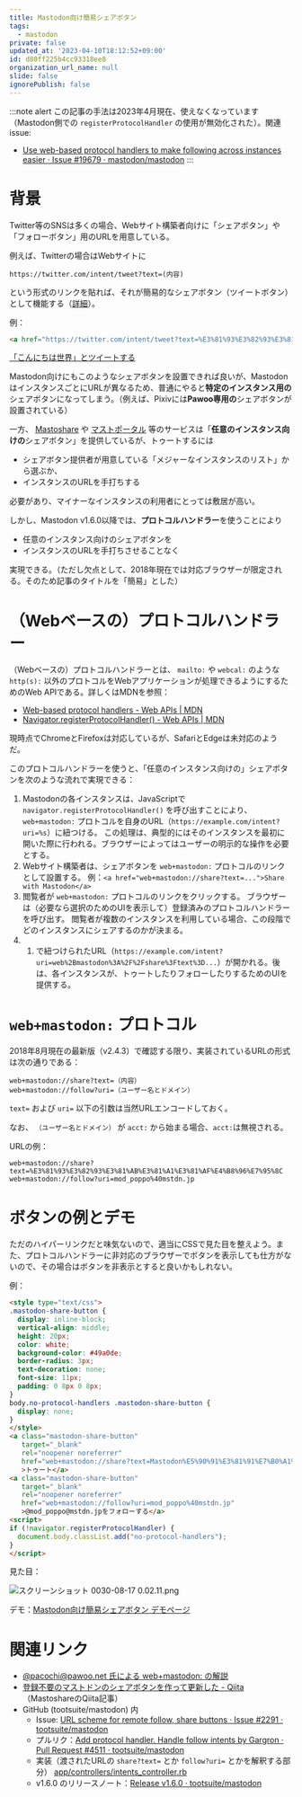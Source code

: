 ```yaml
---
title: Mastodon向け簡易シェアボタン
tags:
  - mastodon
private: false
updated_at: '2023-04-10T18:12:52+09:00'
id: d80ff225b4cc93318ee8
organization_url_name: null
slide: false
ignorePublish: false
---
```

:::note alert
この記事の手法は2023年4月現在、使えなくなっています（Mastodon側での `registerProtocolHandler` の使用が無効化された）。関連issue:

* [Use web-based protocol handlers to make following across instances easier · Issue #19679 · mastodon/mastodon](https://github.com/mastodon/mastodon/issues/19679)
:::

# 背景

Twitter等のSNSは多くの場合、Webサイト構築者向けに「シェアボタン」や「フォローボタン」用のURLを用意している。

例えば、Twitterの場合はWebサイトに

```
https://twitter.com/intent/tweet?text=(内容)
```

という形式のリンクを貼れば、それが簡易的なシェアボタン（ツイートボタン）として機能する（[詳細](https://developer.twitter.com/en/docs/twitter-for-websites/tweet-button/guides/web-intent
)）。

例：

```html
<a href="https://twitter.com/intent/tweet?text=%E3%81%93%E3%82%93%E3%81%AB%E3%81%A1%E3%81%AF%E4%B8%96%E7%95%8C" target="_blank">「こんにちは世界」とツイートする</a>
```

<a href="https://twitter.com/intent/tweet?text=%E3%81%93%E3%82%93%E3%81%AB%E3%81%A1%E3%81%AF%E4%B8%96%E7%95%8C" target="_blank">「こんにちは世界」とツイートする</a>

Mastodon向けにもこのようなシェアボタンを設置できれば良いが、MastodonはインスタンスごとにURLが異なるため、普通にやると**特定のインスタンス用の**シェアボタンになってしまう。（例えば、Pixivには**Pawoo専用の**シェアボタンが設置されている）

一方、 [Mastoshare](https://mastoshare.net/) や [マストポータル](https://mastportal.info/share) 等のサービスは「**任意のインスタンス向けの**シェアボタン」を提供しているが、トゥートするには

* シェアボタン提供者が用意している「メジャーなインスタンスのリスト」から選ぶか、
* インスタンスのURLを手打ちする

必要があり、マイナーなインスタンスの利用者にとっては敷居が高い。

しかし、Mastodon v1.6.0以降では、**プロトコルハンドラー**を使うことにより

* 任意のインスタンス向けのシェアボタンを
* インスタンスのURLを手打ちさせることなく

実現できる。（ただし欠点として、2018年現在では対応ブラウザーが限定される。そのため記事のタイトルを「簡易」とした）

# （Webベースの）プロトコルハンドラー

（Webベースの）プロトコルハンドラーとは、 `mailto:` や `webcal:` のような `http(s):` 以外のプロトコルをWebアプリケーションが処理できるようにするためのWeb APIである。詳しくはMDNを参照：

- [Web-based protocol handlers - Web APIs | MDN](https://developer.mozilla.org/en-US/docs/Web/API/Navigator/registerProtocolHandler/Web-based_protocol_handlers)
- [Navigator.registerProtocolHandler() - Web APIs | MDN](https://developer.mozilla.org/en-US/docs/Web/API/Navigator/registerProtocolHandler)

現時点でChromeとFirefoxは対応しているが、SafariとEdgeは未対応のようだ。

このプロトコルハンドラーを使うと、「任意のインスタンス向けの」シェアボタンを次のような流れで実現できる：

1. Mastodonの各インスタンスは、JavaScriptで `navigator.registerProtocolHandler()` を呼び出すことにより、 `web+mastodon:` プロトコルを自身のURL（`https://example.com/intent?uri=%s`）に紐つける。
   この処理は、典型的にはそのインスタンスを最初に開いた際に行われる。ブラウザーによってはユーザーの明示的な操作を必要とする。
2. Webサイト構築者は、シェアボタンを `web+mastodon:` プロトコルのリンクとして設置する。
   例：`<a href="web+mastodon://share?text=...">Share with Mastodon</a>`
2. 閲覧者が `web+mastodon:` プロトコルのリンクをクリックする。
   ブラウザーは（必要なら選択のためのUIを表示して）登録済みのプロトコルハンドラーを呼び出す。
   閲覧者が複数のインスタンスを利用している場合、この段階でどのインスタンスにシェアするのかが決まる。
3. 1. で紐つけられたURL（`https://example.com/intent?uri=web%2Bmastodon%3A%2F%2Fshare%3Ftext%3D...`）が開かれる。後は、各インスタンスが、トゥートしたりフォローしたりするためのUIを提供する。

# `web+mastodon:` プロトコル

2018年8月現在の最新版（v2.4.3）で確認する限り、実装されているURLの形式は次の通りである：

```
web+mastodon://share?text=（内容）
web+mastodon://follow?uri=（ユーザー名とドメイン）
```

`text=` および `uri=` 以下の引数は当然URLエンコードしておく。

なお、 `（ユーザー名とドメイン）` が `acct:` から始まる場合、`acct:`は無視される。

URLの例：

```
web+mastodon://share?text=%E3%81%93%E3%82%93%E3%81%AB%E3%81%A1%E3%81%AF%E4%B8%96%E7%95%8C
web+mastodon://follow?uri=mod_poppo%40mstdn.jp
```

# ボタンの例とデモ

ただのハイパーリンクだと味気ないので、適当にCSSで見た目を整えよう。また、プロトコルハンドラーに非対応のブラウザーでボタンを表示しても仕方がないので、その場合はボタンを非表示とすると良いかもしれない。

例：

```html
<style type="text/css">
.mastodon-share-button {
  display: inline-block;
  vertical-align: middle;
  height: 20px;
  color: white;
  background-color: #49a0de;
  border-radius: 3px;
  text-decoration: none;
  font-size: 11px;
  padding: 0 8px 0 8px;
}
body.no-protocol-handlers .mastodon-share-button {
  display: none;
}
</style>
<a class="mastodon-share-button"
   target="_blank"
   rel="noopener noreferrer"
   href="web+mastodon://share?text=Mastodon%E5%90%91%E3%81%91%E7%B0%A1%E6%98%93%E3%82%B7%E3%82%A7%E3%82%A2%E3%83%9C%E3%82%BF%E3%83%B3%20-%20Qiita%20https%3A%2F%2Fqiita.com%2Fmod_poppo%2Fitems%2Fd80ff225b4cc93318ee8"
   >トゥート</a>
<a class="mastodon-share-button"
   target="_blank"
   rel="noopener noreferrer"
   href="web+mastodon://follow?uri=mod_poppo%40mstdn.jp"
   >@mod_poppo@mstdn.jpをフォローする</a>
<script>
if (!navigator.registerProtocolHandler) {
  document.body.classList.add("no-protocol-handlers");
}
</script>
```

見た目：

![スクリーンショット 0030-08-17 0.02.11.png](https://qiita-image-store.s3.amazonaws.com/0/185919/d6fb23ae-5e0e-be79-4383-33b3a0c75952.png)

デモ：[Mastodon向け簡易シェアボタン デモページ](https://miz-ar.info/mastodon-test.html)

# 関連リンク

- [@pacochi@pawoo.net 氏による web+mastodon: の解説](https://pawoo.net/@pacochi/40193187)
- [登録不要のマストドンのシェアボタンを作って更新した - Qiita](https://qiita.com/N_shi/items/8f3ff2d8cd0037bf7a46) （MastoshareのQiita記事）
- GitHub (tootsuite/mastodon) 内
    - Issue: [URL scheme for remote follow, share buttons · Issue #2291 · tootsuite/mastodon](https://github.com/tootsuite/mastodon/issues/2291)
    - プルリク：[Add protocol handler. Handle follow intents by Gargron · Pull Request #4511 · tootsuite/mastodon](https://github.com/tootsuite/mastodon/pull/4511)
    - 実装（渡されたURLの `share?text=` とか `follow?uri=` とかを解釈する部分） [app/controllers/intents_controller.rb](https://github.com/tootsuite/mastodon/blob/master/app/controllers/intents_controller.rb)
    - v1.6.0 のリリースノート：[Release v1.6.0 · tootsuite/mastodon](https://github.com/tootsuite/mastodon/releases/tag/v1.6.0)

